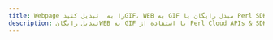 ---title: Webpage را به  تبدیل کنیدGIF، WEB به GIF مبدل رایگان یا Perl SDKdescription: تبدیل رایگانWEB به GIF با استفاده از Perl Cloud APIs & SDK همچنین اسناد PDF را در Cloud ایجاد، ویرایش و رندر کنید.---